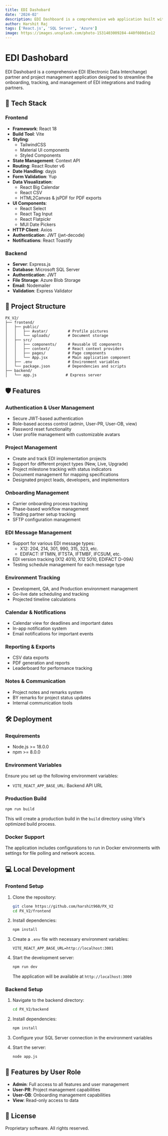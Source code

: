 ```yaml
---
title: EDI Dashobard
date: '2024-02'
description: EDI Dashboard is a comprehensive web application built with React and Express.js, designed for managing EDI partners and projects, featuring onboarding, tracking, and various EDI message support with role-based access control.
author: Harshit Raj
tags: ['React.js', 'SQL Server', 'Azure']
image: https://images.unsplash.com/photo-1531403009284-440f080d1e12
---
```




# EDI Dashobard

EDI Dashobard is a comprehensive EDI (Electronic Data Interchange) partner and project management application designed to streamline the onboarding, tracking, and management of EDI integrations and trading partners.

## 🚀 Tech Stack

### Frontend
- **Framework**: React 18
- **Build Tool**: Vite
- **Styling**:
  - TailwindCSS
  - Material UI components
  - Styled Components
- **State Management**: Context API
- **Routing**: React Router v6
- **Date Handling**: dayjs
- **Form Validation**: Yup
- **Data Visualization**:
  - React Big Calendar
  - React CSV
  - HTML2Canvas & jsPDF for PDF exports
- **UI Components**:
  - React Select
  - React Tag Input
  - React Flatpickr
  - MUI Date Pickers
- **HTTP Client**: Axios
- **Authentication**: JWT (jwt-decode)
- **Notifications**: React Toastify

### Backend
- **Server**: Express.js
- **Database**: Microsoft SQL Server
- **Authentication**: JWT
- **File Storage**: Azure Blob Storage
- **Email**: Nodemailer
- **Validation**: Express Validator

## 📂 Project Structure

```
PX_V2/
├── frontend/
│   ├── public/
│   │   ├── Avatar/         # Profile pictures
│   │   └── uploads/        # Document storage
│   ├── src/
│   │   ├── components/     # Reusable UI components
│   │   ├── context/        # React context providers
│   │   ├── pages/          # Page components
│   │   └── App.jsx         # Main application component
│   ├── .env                # Environment variables
│   └── package.json        # Dependencies and scripts
├── backend/
│   └── app.js             # Express server
```

## 🛡️ Features

### Authentication & User Management
- Secure JWT-based authentication
- Role-based access control (admin, User-PR, User-OB, view)
- Password reset functionality
- User profile management with customizable avatars

### Project Management
- Create and track EDI implementation projects
- Support for different project types (New, Live, Upgrade)
- Project milestone tracking with status indicators
- Document management for mapping specifications
- Designated project leads, developers, and implementors

### Onboarding Management
- Carrier onboarding process tracking
- Phase-based workflow management
- Trading partner setup tracking
- SFTP configuration management

### EDI Message Management
- Support for various EDI message types:
  - X12: 204, 214, 301, 990, 315, 323, etc.
  - EDIFACT: IFTMIN, IFTSTA, IFTMBF, IFCSUM, etc.
- EDI version tracking (X12 4010, X12 5010, EDIFACT D-09A)
- Testing schedule management for each message type

### Environment Tracking
- Development, QA, and Production environment management
- Go-live date scheduling and tracking
- Projected timeline calculations

### Calendar & Notifications
- Calendar view for deadlines and important dates
- In-app notification system
- Email notifications for important events

### Reporting & Exports
- CSV data exports
- PDF generation and reports
- Leaderboard for performance tracking

### Notes & Communication
- Project notes and remarks system
- BY remarks for project status updates
- Internal communication tools

## 🛠️ Deployment

### Requirements
- Node.js >= 18.0.0
- npm >= 8.0.0

### Environment Variables
Ensure you set up the following environment variables:
- `VITE_REACT_APP_BASE_URL`: Backend API URL

### Production Build
```bash
npm run build
```
This will create a production build in the `build` directory using Vite's optimized build process.

### Docker Support
The application includes configurations to run in Docker environments with settings for file polling and network access.

## 💻 Local Development

### Frontend Setup
1. Clone the repository:
   ```bash
   git clone https://github.com/harshit960/PX_V2
   cd PX_V2/frontend
   ```

2. Install dependencies:
   ```bash
   npm install
   ```

3. Create a `.env` file with necessary environment variables:
   ```env
   VITE_REACT_APP_BASE_URL=http://localhost:3001
   ```

4. Start the development server:
   ```bash
   npm run dev
   ```
   The application will be available at `http://localhost:3000`

### Backend Setup
1. Navigate to the backend directory:
   ```bash
   cd PX_V2/backend
   ```

2. Install dependencies:
   ```bash
   npm install
   ```

3. Configure your SQL Server connection in the environment variables

4. Start the server:
   ```bash
   node app.js
   ```

## 👥 Features by User Role

- **Admin**: Full access to all features and user management
- **User-PR**: Project management capabilities
- **User-OB**: Onboarding management capabilities
- **View**: Read-only access to data

## 📜 License
Proprietary software. All rights reserved.

